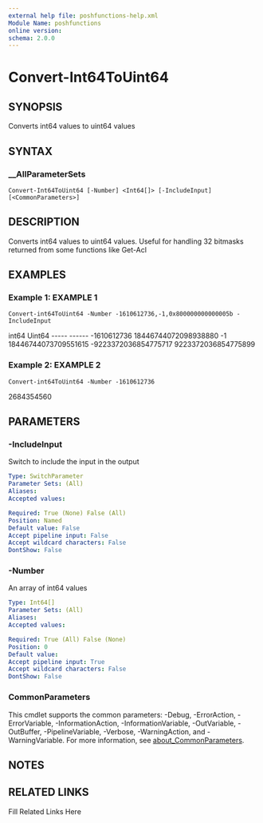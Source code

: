 ```yaml
---
external help file: poshfunctions-help.xml
Module Name: poshfunctions
online version: 
schema: 2.0.0
---
```


# Convert-Int64ToUint64

## SYNOPSIS

Converts int64 values to uint64 values

## SYNTAX

### __AllParameterSets

```
Convert-Int64ToUint64 [-Number] <Int64[]> [-IncludeInput] [<CommonParameters>]
```

## DESCRIPTION

Converts int64 values to uint64 values.
Useful for handling 32 bitmasks returned from some functions like Get-Acl


## EXAMPLES

### Example 1: EXAMPLE 1

```
Convert-int64ToUint64 -Number -1610612736,-1,0x800000000000005b -IncludeInput
```

int64  Uint64
               -----  ------
         -1610612736 18446744072098938880
                  -1 18446744073709551615
-9223372036854775717  9223372036854775899





### Example 2: EXAMPLE 2

```
Convert-int64ToUint64 -Number -1610612736
```

2684354560






## PARAMETERS

### -IncludeInput

Switch to include the input in the output

```yaml
Type: SwitchParameter
Parameter Sets: (All)
Aliases: 
Accepted values: 

Required: True (None) False (All)
Position: Named
Default value: False
Accept pipeline input: False
Accept wildcard characters: False
DontShow: False
```

### -Number

An array of int64 values

```yaml
Type: Int64[]
Parameter Sets: (All)
Aliases: 
Accepted values: 

Required: True (All) False (None)
Position: 0
Default value: 
Accept pipeline input: True
Accept wildcard characters: False
DontShow: False
```


### CommonParameters

This cmdlet supports the common parameters: -Debug, -ErrorAction, -ErrorVariable, -InformationAction, -InformationVariable, -OutVariable, -OutBuffer, -PipelineVariable, -Verbose, -WarningAction, and -WarningVariable. For more information, see [about_CommonParameters](http://go.microsoft.com/fwlink/?LinkID=113216).

## NOTES



## RELATED LINKS

Fill Related Links Here

